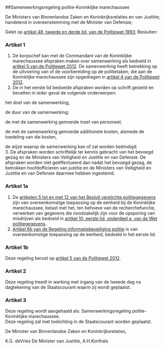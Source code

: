 <meta http-equiv='Content-Type' content='text/html; charset=utf-8' />

##Samenwerkingsregeling politie-Koninklijke marechaussee

De Ministers van Binnenlandse Zaken en Koninkrijksrelaties en van Justitie;  
handelend in overeenstemming met de Minister van Defensie;

Gelet op [artikel 48, tweede en derde lid, van de Politiewet 1993](../../../../../wet/politiewet/1993/BWBR0006299/README.md);
Besluiten:    

### Artikel  1  

1.  De korpschef kan met de Commandant van de Koninklijke marechaussee afspraken maken over samenwerking als bedoeld in [artikel 5 van de Politiewet 2012](../../../../../wet/politiewet/2012/BWBR0031788/README.md). De samenwerking heeft betrekking op de uitvoering van of de voorbereiding op de politietaken, die aan de Koninklijke marechaussee zijn opgedragen in [artikel 4 van de Politiewet 2012](../../../../../wet/politiewet/2012/BWBR0031788/README.md).   
2.  De in het eerste lid bedoelde afspraken worden op schrift gesteld en bevatten in ieder geval de volgende onderwerpen: 

het doel van de samenwerking;  

de duur van de samenwerking;  

de met de samenwerking gemoeide inzet van personeel;  

de met de samenwerking gemoeide additionele kosten, alsmede de toedeling van die kosten,  

de wijze waarop de samenwerking kan of zal worden beëindigd.     
3.  De afspraken worden schriftelijk ter kennis gebracht van het bevoegd gezag en de Ministers van Veiligheid en Justitie en van Defensie. De afspraken worden niet geëffectueerd dan nadat het bevoegd gezag, de betrokken hoofdofficieren van justitie en de Ministers van Veiligheid en Justitie en van Defensie daarmee hebben ingestemd.   

### Artikel  1a  

1.  De [artikelen 5 tot en met 12 van het Besluit verplichte politiegegevens](../../../../../AMvB/besluit/verplichte/politiegegevens/BWBR0032083/README.md) zijn van overeenkomstige toepassing op de eenheid bij de Koninklijke marechaussee, belast met het, ten behoeve van de recherchefunctie, verwerken van gegevens die noodzakelijk zijn voor de opsporing van misdrijven als bedoeld in [artikel 10, eerste lid, onderdeel a, van de Wet politiegegevens](../../../../../wet/wet/politiegegevens/BWBR0022463/README.md).   
2.  [Artikel 6b van de Regeling informatiebeveiliging politie](../../../../../ministeriele-regeling/regeling/informatiebeveiliging/politie/BWBR0008599/README.md) is van overeenkomstige toepassing op de eenheid, bedoeld in het eerste lid.   

### Artikel  1b  

Deze regeling berust op [artikel 5 van de Politiewet 2012](../../../../../wet/politiewet/2012/BWBR0031788/README.md).  

### Artikel  2  

Deze regeling treedt in werking met ingang van de tweede dag na dagtekening van de Staatscourant waarin zij wordt geplaatst.  

### Artikel  3  

Deze regeling wordt aangehaald als: Samenwerkingsregeling politie-Koninklijke marechaussee.  
Deze regeling zal met toelichting in de Staatscourant worden geplaatst.   

De 
Minister van Binnenlandse Zaken en Koninkrijksrelaties, 

K.G. deVries De 
Minister van Justitie, 
A.H.Korthals    
